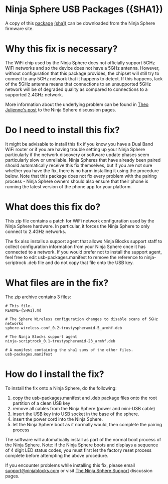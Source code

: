 Ninja Sphere USB Packages ({SHA1})
====================================

A copy of this [package](https://firmware.sphere.ninja/latest/ubuntu%5Farmhf%5Ftrusty%5Fnorelease%5Fsphere-stable-usb-packages-{SHA1}.zip) [(sha1)](https://firmware.sphere.ninja/latest/ubuntu%5Farmhf%5Ftrusty%5Fnorelease%5Fsphere-stable-usb-packages-{SHA1}.zip.sha1) can be downloaded from the Ninja Sphere firmware site.

Why this fix is necessary?
==========================
The WiFi chip used by the Ninja Sphere does not officially support 5GHz WiFi networks and so the device does not have a 5GHz antenna. However, without configuration that this package provides, the chipset will still try to connect to any 5GHz network that it happens to detect. If this happens, lack of the 5GHz antenna means that connections to an unsupported 5GHz network will be of degraded quality as compared to connections to a supported 2.4GHz network.

More information about the underlying problem can be found in [Theo Julienne's post](https://discuss.ninjablocks.com/t/pairing-problems-progess-and-a-survey-update/3099/13?u=jon_seymour) to the Ninja Sphere discussion pages.

Do I need to install this fix?
==============================
It might be advisable to install this fix if you know you have a Dual Band WiFi router or if you are having trouble setting up your Ninja Sphere particularly if the network discovery or software update phases seem particularly slow or unreliable. Ninja Spheres that have already been paired should automatically receive this fix themselves, but if you are not sure whether you have the fix, there is no harm installing it using the procedure below. Note that this package does not fix every problem with the pairing process - Ninja Sphere owners should also ensure that their phone is running the latest version of the phone app for your platform.

What does this fix do?
======================
This zip file contains a patch for WiFi network configuration used by the Ninja Sphere hardware. In particular, it forces the Ninja Sphere to only connect to 2.4GHz networks.

The fix also installs a support agent that allows Ninja Blocks support staff to collect configuration information from your Ninja Sphere once it has connected to a network. If you would prefer not to install the support agent, feel free to edit usb-packages.manifest to remove the reference to ninja-scriptrock .deb file and do not copy that file onto the USB key.

What files are in the fix?
==========================

The zip archive contains 3 files:

	# This file.
	README-{SHA1}.md

	# The Sphere Wireless configuration changes to disable scans of 5GHz networks
	sphere-wireless-conf_0.2~trustyspheramid-5_armhf.deb

	# The Ninja Blocks support agent
	ninja-scriptrock_0.1~trustyspheramid-23_armhf.deb

	# A manifest containing the sha1 sums of the other files.
	usb-packages.manifest


How do I install the fix?
=========================

To install the fix onto a Ninja Sphere, do the following:

1. copy the usb-packages.manifest and .deb package files onto the root partition of a clean USB key
2. remove all cables from the Ninja Sphere (power and mini-USB cable)
3. insert the USB key into USB socket in the base of the sphere.
4. insert the power cord into the Ninja Sphere.
5. let the Ninja Sphere boot as it normally would, then complete the pairing process

The software will automatically install as part of the normal boot process of the Ninja Sphere. Note: if the Ninja Sphere boots and displays a sequence of 4 digit LED status codes, you must first let the factory reset process complete before attempting the above procedure.

If you encounter problems while installing this fix, please email [support@ninjablocks.com](mailto:support@ninjablocks.com) or visit [The Ninja Sphere Support](https://discuss.ninjablocks.com/category/ninja-sphere/support) discussion pages.
